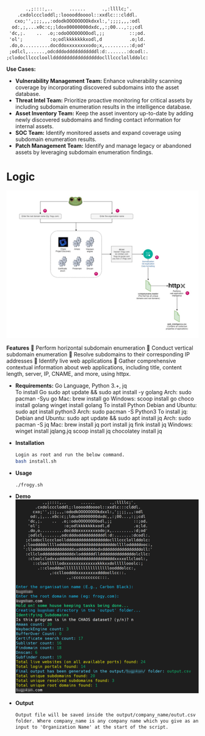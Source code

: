            .,;::::,..      ......      .,:llllc;'.
        .cxdolcccloddl;:looooddooool::xxdlc:::clddl.
       cxo;'',;;;,,,:ododkOOOOOOOOkdxxl:,';;;;,,,:odl
      od:,;,...x0c:c;;ldox00000000dxdc,,:;00...,:;;cdl
     'dc,;.    ..  .o;:odoOOOOOOOOodl,;;         ::;od.
     'ol';          :o;odlkkkkkkkxodl,d          .o;ld.
     .do,o..........docddoxxxxxxxxodo;x,.........:d;od'
     ;odlcl,......,odcdddodddddddddddl:d:.......:dcodl:.
    ;clodocllcccloolldddddddddddddddddoclllccclollddolc:

**Use Cases:**

- **Vulnerability Management Team:** Enhance vulnerability scanning coverage by incorporating discovered subdomains into the asset database.
- **Threat Intel Team:** Prioritize proactive monitoring for critical assets by including subdomain enumeration results in the intelligence database.
- **Asset Inventory Team:** Keep the asset inventory up-to-date by adding newly discovered subdomains and finding contact information for internal assets.
- **SOC Team:** Identify monitored assets and expand coverage using subdomain enumeration results.
- **Patch Management Team:** Identify and manage legacy or abandoned assets by leveraging subdomain enumeration findings.<br/>

# **Logic** <br/>
![logical flow for collection](architecture.png)

**Features**
    :frog: Perform horizontal subdomain enumeration
    :frog: Conduct vertical subdomain enumeration
    :frog: Resolve subdomains to their corresponding IP addresses
    :frog: Identify live web applications
    :frog: Gather comprehensive contextual information about web applications, including title, content length, server, IP, CNAME, and more, using httpx.
	
+ **Requirements:** Go Language, Python 3.+, jq<br/>
To install Go
		 sudo apt update && sudo apt install -y golang
	Arch: 
		 sudo pacman -Syu go
	Mac: 
		 brew install go
	Windows: scoop install go
		 choco install golang
		 winget install golang
To install Python
		 Debian and Ubuntu: sudo apt install python3
		 Arch: sudo pacman -S Python3
To install jq:
	Debian and Ubuntu: 
		 sudo apt update && sudo apt install jq
	Arch: 
		 sudo pacman -S jq
	Mac: brew install jq
		 port install jq
		 fink install jq
	Windows: 
		 winget install jqlang.jq
		 scoop install jq
		 chocolatey install jq
    
+ **Installation**
    ```sh
  Login as root and run the below command.
  bash install.sh
    ```
+ **Usage**
    ```sh
    ./frogy.sh
    ```
	
+ **Demo**
![example of scan](demo.png)

+ **Output**
    ```
    Output file will be saved inside the output/company_name/outut.csv folder. Where company_name is any company name which you give as an input to 'Organization Name' at the start of the script.